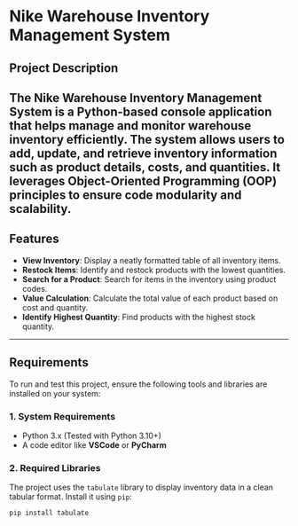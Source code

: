 # **Nike Warehouse Inventory Management System**
## **Project Description**  
The Nike Warehouse Inventory Management System is a Python-based console application that helps manage and monitor warehouse inventory efficiently. 
The system allows users to add, update, and retrieve inventory information such as product details, costs, and quantities. It leverages **Object-Oriented Programming (OOP)** principles to ensure code modularity and scalability.
---

## **Features**  
- **View Inventory**: Display a neatly formatted table of all inventory items.  
- **Restock Items**: Identify and restock products with the lowest quantities.  
- **Search for a Product**: Search for items in the inventory using product codes.  
- **Value Calculation**: Calculate the total value of each product based on cost and quantity.  
- **Identify Highest Quantity**: Find products with the highest stock quantity.  
---

## **Requirements**  
To run and test this project, ensure the following tools and libraries are installed on your system:

### **1. System Requirements**
- Python 3.x (Tested with Python 3.10+)  
- A code editor like **VSCode** or **PyCharm**  

### **2. Required Libraries**  
The project uses the `tabulate` library to display inventory data in a clean tabular format. Install it using `pip`:
```bash
pip install tabulate
